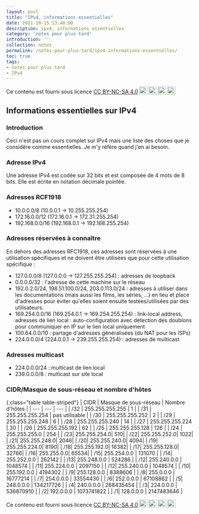 ```yaml
---
layout: post
title: "IPv4, informations essentielles"
date: 2021-10-15 13:40:00
description: ipv4, informations essentielles
category: 'notes pour plus tard'
introduction: ''
collection: notes
permalink: /notes-pour-plus-tard/ipv4-informations-essentielles/
toc: true
tags:
- notes pour plus tard
- IPv4
---
```


Ce contenu est fourni sous licence [CC BY-NC-SA 4.0](https://creativecommons.org/licenses/by-nc-sa/4.0/deed.fr)<img style="height:22px!important;margin-left:3px;vertical-align:text-bottom;" src="https://mirrors.creativecommons.org/presskit/icons/cc.svg?ref=chooser-v1"><img style="height:22px!important;margin-left:3px;vertical-align:text-bottom;" src="https://mirrors.creativecommons.org/presskit/icons/by.svg?ref=chooser-v1"><img style="height:22px!important;margin-left:3px;vertical-align:text-bottom;" src="https://mirrors.creativecommons.org/presskit/icons/nc.svg?ref=chooser-v1"><img style="height:22px!important;margin-left:3px;vertical-align:text-bottom;" src="https://mirrors.creativecommons.org/presskit/icons/sa.svg?ref=chooser-v1">

## Informations essentielles sur IPv4

### Introduction
Ceci n'est pas un cours complet sur IPv4 mais une liste des choses que je considère comme essentielles. Je m'y réfère quand j'en ai besoin.

### Adresse IPv4
Une adresse IPv4 est codée sur 32 bits et est composée de 4 mots de 8 bits. Elle est écrite en notation décimale pointée.

### Adresses RCF1918
- 10.0.0.0/8 (10.0.0.1 -> 10.255.255.254)
- 172.16.0.0/12 (172.16.0.1 -> 172.31.255.254)
- 192.168.0.0/16 (192.168.0.1 -> 192.168.255.254)

### Adresses réservées à connaître
En dehors des adresses RFC1918, ces adresses sont réservées à une utilisation spécifiques et ne doivent être utilisées que pour cette utilisation spécifique :
- 127.0.0.0/8 (127.0.0.0 -> 127.255.255.254) : adresses de loopback
- 0.0.0.0/32 : l'adresse de cette machine sur le réseau
- 192.0.2.0/24, 198.51.100.0/24, 203.0.113.0/24 : adresses à utiliser dans les documentations (mais aussi les films, les séries, ...) en lieu et place d'adresses pour éviter qu'elles soient ensuite testées/utilisées par des utilisateurs.
- 169.254.0.0/16 (169.254.0.1 -> 169.254.255.254) : link-local address, adresses de lien local : auto-configuration avec détection des doublons pour communiquer en IP sur le lien local uniquement
- 100.64.0.0/10 : partage d'adresses généralisées (du NAT pour les ISPs)
- 224.0.0.0/4 (224.0.0.1 -> 239.255.255.254) : adresses de multicast


### Adresses multicast
- 224.0.0.0/24 : multicast de lien local
- 239.0.0.0/8 : multicast sur site local

### CIDR/Masque de sous-réseau et nombre d'hôtes

{:class="table table-striped"}
| CIDR | Masque de sous-réseau | Nombre d'hôtes |
| --- | --- | --- |
| /32 | 255.255.255.255 | 1 | 
| /31 | 255.255.255.254 | pas utilisable | 
| /30 | 255.255.255.252 | 2 | 
| /29 | 255.255.255.248 | 6 | 
| /28 | 255.255.255.240 | 14 | 
| /27 | 255.255.255.224 | 30 | 
| /26 | 255.255.255.192 | 62 | 
| /25 | 255.255.255.128 | 126 | 
| /24 | 255.255.255.0 | 254 | 
| /23| 255.255.254.0| 510| 
| /22| 255.255.252.0| 1022| 
| /21| 255.255.248.0| 2046| 
| /20| 255.255.240.0| 4094| 
| /19| 255.255.224.0| 8190| 
| /18| 255.255.192.0| 16382| 
| /17| 255.255.128.0| 32766| 
| /16| 255.255.0.0| 65534| 
| /15| 255.254.0.0 | 131070 |
| /14| 255.252.0.0  | 262142 |
| /13| 255.248.0.0  | 524286 |
| /12| 255.240.0.0  | 1048574 |
| /11| 255.224.0.0  | 2097150 |
| /12| 255.240.0.0  | 1048574 |
| /10| 255.192.0.0  | 4194302 |
| /9| 255.128.0.0  | 8388606 |
| /8| 255.0.0.0  | 16777214 |
| /7| 254.0.0.0  | 33554430 |
| /6| 252.0.0.0  | 67108862 |
| /5| 248.0.0.0  | 134217726 |
| /4| 240.0.0.0  | 268435454 |
| /3| 224.0.0.0  | 536870910 |
| /2| 192.0.0.0  | 1073741822 |
| /1| 128.0.0.0  | 2147483646 |

Ce contenu est fourni sous licence [CC BY-NC-SA 4.0](https://creativecommons.org/licenses/by-nc-sa/4.0/deed.fr)<img style="height:22px!important;margin-left:3px;vertical-align:text-bottom;" src="https://mirrors.creativecommons.org/presskit/icons/cc.svg?ref=chooser-v1"><img style="height:22px!important;margin-left:3px;vertical-align:text-bottom;" src="https://mirrors.creativecommons.org/presskit/icons/by.svg?ref=chooser-v1"><img style="height:22px!important;margin-left:3px;vertical-align:text-bottom;" src="https://mirrors.creativecommons.org/presskit/icons/nc.svg?ref=chooser-v1"><img style="height:22px!important;margin-left:3px;vertical-align:text-bottom;" src="https://mirrors.creativecommons.org/presskit/icons/sa.svg?ref=chooser-v1">
